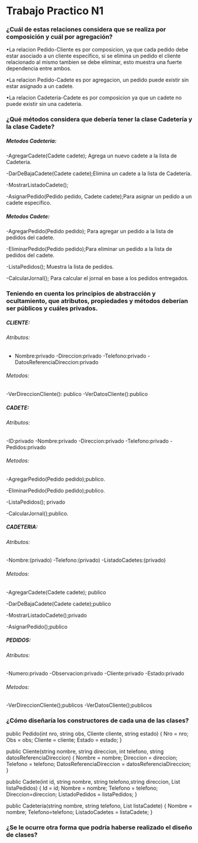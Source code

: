 # Trabajo Practico N1


### ¿Cuál de estas relaciones considera que se realiza por composición y cuál por agregación?
•La relacion Pedido-Cliente es por composicion, ya que cada pedido debe estar asociado a un cliente especifico, si se elimina un pedido el cliente relacionado al mismo tambien se debe eliminar, esto muestra una fuerte dependencia entre ambos.

•La relacion Pedido-Cadete es por agregacion, un pedido puede existir sin estar asignado a un cadete.


•La relacion Cadeteria-Cadete es por composicion ya que un cadete no puede existir sin una cadeteria.


### ¿Qué métodos considera que debería tener la clase Cadetería y la clase Cadete?

##### Metodos Cadeteria:
-AgregarCadete(Cadete cadete); Agrega un nuevo cadete a la lista de Cadeteria.

-DarDeBajaCadete(Cadete cadete);Elimina un cadete a la lista de Cadeteria.

-MostrarListadoCadete();

-AsignarPedido(Pedido pedido, Cadete cadete);Para asignar un pedido a un cadete específico.


##### Metodos Cadete:
-AgregarPedido(Pedido pedido); Para agregar un pedido a la lista de pedidos del cadete.

-EliminarPedido(Pedido pedido);Para eliminar un pedido a la lista de pedidos del cadete.

-ListaPedidos(); Muestra la lista de pedidos.

-CalcularJornal(); Para calcular el jornal en base a los pedidos entregados.



### Teniendo en cuenta los principios de abstracción y ocultamiento, que atributos, propiedades y métodos deberían ser públicos y cuáles privados.

 

  ##### CLIENTE:

###### Atributos:
  - Nombre:privado
   -Direccion:privado
   -Telefono:privado
   -DatosReferenciaDireccion:privado

###### Metodos:

-VerDireccionCliente(): publico
-VerDatosCliente():publico

 ##### CADETE:
###### Atributos:
  -ID:privado
  -Nombre:privado
  -Direccion:privado
  -Telefono:privado
  -Pedidos:privado

 ###### Metodos:
-AgregarPedido(Pedido pedido);publico.

-EliminarPedido(Pedido pedido);publico.

-ListaPedidos(); privado

-CalcularJornal();publico.

 ##### CADETERIA:
###### Atributos:
-Nombre:(privado)
-Telefono:(privado)
-ListadoCadetes:(privado)
 ###### Metodos:

-AgregarCadete(Cadete cadete); publico

-DarDeBajaCadete(Cadete cadete);publico

-MostrarListadoCadete();privado

-AsignarPedido();publico

 ##### PEDIDOS:
 ###### Atributos:
-Numero:privado
-Observacion:privado
-Cliente:privado
-Estado:privado

  ###### Metodos:
-VerDireccionCliente();publicos
-VerDatosCliente();publicos

### ¿Cómo diseñaría los constructores de cada una de las clases?

public Pedido(int nro, string obs, Cliente cliente, string estado)
{
    Nro = nro;
    Obs = obs;
    Cliente = cliente;
    Estado = estado;
}

public Cliente(string nombre, string direccion, int telefono, string datosReferenciaDireccion)
{
    Nombre = nombre;
    Direccion = direccion;
    Telefono = telefono;
    DatosReferenciaDireccion = datosReferenciaDireccion;
}

public Cadete(int id, string nombre, string telefono,string direccion, List<Pedido> listaPedidos)
{
    Id = id;
    Nombre = nombre;
    Telefono = telefono;
    Direccion=direccion;
    ListadoPedidos = listaPedidos;
}

public Cadetería(string nombre, string telefono, List<Cadete> listaCadete)
{
    Nombre = nombre;
    Telefono=telefono;
    ListadoCadetes = listaCadete;
}



### ¿Se le ocurre otra forma que podría haberse realizado el diseño de clases?
